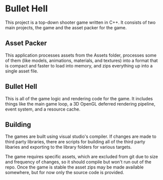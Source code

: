 # Bullet Hell

This project is a top-down shooter game written in C++. It consists of two main projects, the game and the asset packer for the game.

## Asset Packer

This application processes assets from the Assets folder, processes some of them (like models, animations, materials, and textures) into a format that is 
compact and faster to load into memory, and zips everything up into a single asset file.

## Bullet Hell

This is all of the game logic and rendering code for the game. It includes things like the main game loop, a 3D OpenGL deferred rendering pipeline,
event system, and a resource cache.

## Building

The games are built using visual studio's compiler. If changes are made to third party libraries, there are scripts for building all of the third party 
libaries and exporting to the library folders for various targets.

The game requires specific assets, which are excluded from git due to size and frequency of changes, so it should compile but won't run out of the repo.
Once the game is stable the asset zips may be made available somewhere, but for now only the source code is provided.
